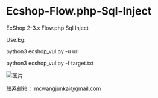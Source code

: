 # Ecshop-Flow.php-Sql-Inject
EcShop 2-3.x Flow.php Sql Inject


Use.Eg:

python3 ecshop_vul.py -u url

python3 ecshop_vul.py -f target.txt

![图片](https://user-images.githubusercontent.com/95454175/164887400-9201bff9-01c8-494b-8436-c02d466cca25.png)

联系邮箱：
mcwangjunkai@gmail.com
